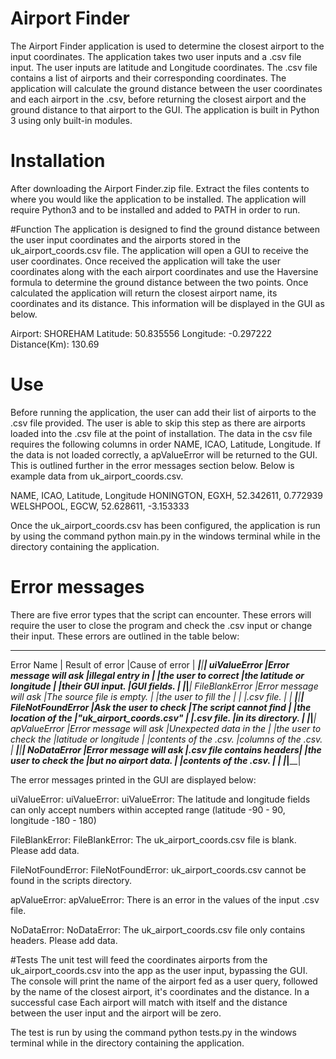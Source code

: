 # Airport Finder
The Airport Finder application is used to determine the closest airport to the input coordinates. The application takes two user inputs and a .csv file input. The user inputs are latitude and Longitude coordinates. The .csv file contains a list of airports and their corresponding coordinates. The application will calculate the ground distance between the user coordinates and each airport in the .csv, before returning the closest airport and the ground distance to that airport to the GUI. The application is built in Python 3 using only built-in modules.

# Installation
After downloading the Airport Finder.zip file. Extract the files contents to where you would like the application to be installed. The application will require Python3 and to be installed and added to PATH in order to run.

#Function
The application is designed to find the ground distance between the user input coordinates and the airports stored in the uk_airport_coords.csv file. The application will open a GUI to receive the user coordinates. Once received the application will take the user coordinates along with the each airport coordinates and use the Haversine formula to determine the ground distance between the two points. Once calculated the application will return the closest airport name, its coordinates and its distance. This information will be displayed in the GUI as below.

Airport: SHOREHAM
Latitude: 50.835556
Longitude: -0.297222
Distance(Km): 130.69

# Use
Before running the application, the user can add their list of airports to the .csv file provided. The user is able to skip this step as there are airports loaded into the .csv file at the point of installation. The data in the csv file requires the following columns in order NAME, ICAO, Latitude, Longitude. If the data is not loaded correctly, a apValueError will be returned to the GUI. This is outlined further in the error messages section below. Below is example data from uk_airport_coords.csv.

NAME,	ICAO,	Latitude,	Longitude
HONINGTON,	EGXH,	52.342611,	0.772939
WELSHPOOL,	EGCW,	52.628611,	-3.153333

Once the uk_airport_coords.csv has been configured, the application is run by using the command python main.py in the windows terminal while in the directory containing the application.

# Error messages
There are five error types that the script can encounter. These errors will require the user to close the program and check the .csv input or change their input. These errors are outlined in the table below:

____________________________________________________________________________
Error Name             | Result of error        |Cause of error            |
_______________________|________________________|__________________________|
uiValueError           |Error message will ask  |illegal entry in          |
                       |the user to correct     |the latitude or longitude |
                       |their GUI input.        |GUI fields.               |
_______________________|________________________|__________________________|
FileBlankError         |Error message will ask  |The source file is empty. |
                       |the user to fill the    |                          |
                       |.csv file.              |                          |
_______________________|________________________|__________________________|
FileNotFoundError      |Ask the user to check   |The script cannot find    |
                       |the location of the     |"uk_airport_coords.csv"   |
                       |.csv file.              |in its directory.         |
_______________________|________________________|__________________________|
apValueError           |Error message will ask  |Unexpected data in the    |
                       |the user to check the   |latitude or longitude     |
                       |contents of the .csv.    |columns of the .csv.     |
_______________________|________________________|__________________________|
NoDataError            |Error message will ask  |.csv file contains headers|
                       |the user to check the   |but no airport data.      |
                       |contents of the .csv.   |                          |
_______________________|________________________|__________________________|

The error messages printed in the GUI are displayed below:

uiValueError: uiValueError: uiValueError: The latitude and longitude
fields can only accept numbers within accepted
range (latitude -90 - 90, longitude -180 - 180)

FileBlankError: FileBlankError: The uk_airport_coords.csv
file is blank. Please add data.

FileNotFoundError: FileNotFoundError: uk_airport_coords.csv
cannot be found in the scripts directory.

apValueError: apValueError: There is an error in the
values of the input .csv file.

NoDataError: NoDataError: The uk_airport_coords.csv
file only contains headers. Please add data.

#Tests
The unit test will feed the coordinates airports from the uk_airport_coords.csv into the app as the user input, bypassing the GUI. The console will print the name of the airport fed as a user query, followed by the name of the closest airport, it's coordinates and the distance. In a successful case Each airport will match with itself and the distance between the user input and the airport will be zero.

The test is run by using the command python tests.py in the windows terminal while in the directory containing the application.
